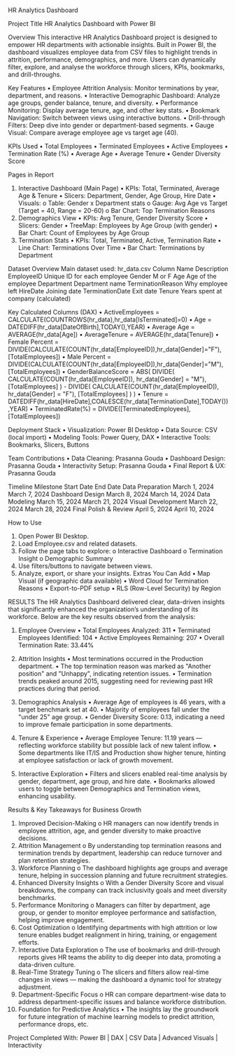 HR Analytics Dashboard

Project Title
HR Analytics Dashboard with Power BI


Overview
This interactive HR Analytics Dashboard project is designed to empower HR departments with actionable insights. Built in Power BI, the dashboard visualizes employee data from CSV files to highlight trends in attrition, performance, demographics, and more. Users can dynamically filter, explore, and analyse the workforce through slicers, KPIs, bookmarks, and drill-throughs.


Key Features
•	Employee Attrition Analysis: Monitor terminations by year, department, and reasons.
•	Interactive Demographic Dashboard: Analyze age groups, gender balance, tenure, and diversity.
•	Performance Monitoring: Display average tenure, age, and other key stats.
•	Bookmark Navigation: Switch between views using interactive buttons.
•	Drill-through Filters: Deep dive into gender or department-based segments.
•	Gauge Visual: Compare average employee age vs target age (40).


KPIs Used
•	Total Employees
•	Terminated Employees
•	Active Employees
•	Termination Rate (%)
•	Average Age
•	Average Tenure
•	Gender Diversity Score


Pages in Report
1. Interactive Dashboard (Main Page)
•	KPIs: Total, Terminated, Average Age & Tenure
•	Slicers: Department, Gender, Age Group, Hire Date
•	Visuals:
o	Table: Gender x Department stats
o	Gauge: Avg Age vs Target (Target = 40, Range = 20-60)
o	Bar Chart: Top Termination Reasons
2. Demographics View
•	KPIs: Avg Tenure, Gender Diversity Score
•	Slicers: Gender
•	TreeMap: Employees by Age Group (with gender)
•	Bar Chart: Count of Employees by Age Group
3. Termination Stats
•	KPIs: Total, Terminated, Active, Termination Rate
•	Line Chart: Terminations Over Time
•	Bar Chart: Terminations by Department

Dataset Overview
Main dataset used: hr_data.csv
Column Name	Description
EmployeeID	Unique ID for each employee
Gender	M or F
Age	Age of the employee
Department	Department name
TerminationReason	Why employee left
HireDate	Joining date
TerminationDate	Exit date
Tenure	Years spent at company (calculated)


Key Calculated Columns (DAX)
•	ActiveEmployees = CALCULATE(COUNTROWS(hr_data),hr_data[IsTerminated]=0)
•	Age = DATEDIFF(hr_data[DateOfBirth],TODAY(),YEAR)
•	Average Age = AVERAGE(hr_data[Age])
•	AverageTenure = AVERAGE(hr_data[Tenure])
•	Female Percent = DIVIDE(CALCULATE(COUNT(hr_data[EmployeeID]),hr_data[Gender]="F"),[TotalEmployees])
•	Male Percent = DIVIDE(CALCULATE(COUNT(hr_data[EmployeeID]),hr_data[Gender]="M"),[TotalEmployees])
•	GenderBalanceScore = 
ABS(
    DIVIDE(
        CALCULATE(COUNT(hr_data[EmployeeID]), hr_data[Gender] = "M"), 
        [TotalEmployees]
    ) - 
    DIVIDE(
        CALCULATE(COUNT(hr_data[EmployeeID]), hr_data[Gender] = "F"), 
        [TotalEmployees]
    )
)
•	Tenure = DATEDIFF(hr_data[HireDate],COALESCE(hr_data[TerminationDate],TODAY()),YEAR)
•	TerminatedRate(%) = DIVIDE([TerminatedEmployees],[TotalEmployees])


Deployment Stack
•	Visualization: Power BI Desktop
•	Data Source: CSV (local import)
•	Modeling Tools: Power Query, DAX
•	Interactive Tools: Bookmarks, Slicers, Buttons


Team Contributions 
•	Data Cleaning: Prasanna Gouda
•	Dashboard Design: Prasanna Gouda
•	Interactivity Setup: Prasanna Gouda
•	Final Report & UX: Prasanna Gouda


Timeline
Milestone	Start Date	End Date
Data Preparation	March 1, 2024	March 7, 2024
Dashboard Design	March 8, 2024	March 14, 2024
Data Modeling	March 15, 2024	March 21, 2024
Visual Development	March 22, 2024	March 28, 2024
Final Polish & Review	April 5, 2024	April 10, 2024

How to Use
1.	Open Power BI Desktop.
2.	Load Employee.csv and related datasets.
3.	Follow the page tabs to explore:
o	Interactive Dashboard
o	Termination Insight
o	Demographic Summary
4.	Use filters/buttons to navigate between views.
5.	Analyze, export, or share your insights.
Extras You Can Add
•	Map Visual (if geographic data available)
•	Word Cloud for Termination Reasons
•	Export-to-PDF setup
•	RLS (Row-Level Security) by Region

RESULTS
The HR Analytics Dashboard delivered clear, data-driven insights that significantly enhanced the organization’s understanding of its workforce. Below are the key results observed from the analysis:
 1. Employee Overview
•	Total Employees Analyzed: 311
•	Terminated Employees Identified: 104
•	Active Employees Remaining: 207
•	Overall Termination Rate: 33.44%

 2. Attrition Insights
•	Most terminations occurred in the Production department.
•	The top termination reason was marked as "Another position" and "Unhappy", indicating retention issues.
•	Termination trends peaked around 2015, suggesting need for reviewing past HR practices during that period.

 3. Demographics Analysis
•	Average Age of employees is 46 years, with a target benchmark set at 40.
•	Majority of employees fall under the "under 25" age group.
•	Gender Diversity Score: 0.13, indicating a need to improve female participation in some departments.

4. Tenure & Experience
•	Average Employee Tenure: 11.19 years — reflecting workforce stability but possible lack of new talent inflow.
•	Some departments like IT/IS and Production show higher tenure, hinting at employee satisfaction or lack of growth movement.

5. Interactive Exploration
•	Filters and slicers enabled real-time analysis by gender, department, age group, and hire date.
•	Bookmarks allowed users to toggle between Demographics and Termination views, enhancing usability.


Results & Key Takeaways for Business Growth
1.	Improved Decision-Making
o	HR managers can now identify trends in employee attrition, age, and gender diversity to make proactive decisions.
2.	Attrition Management
o	By understanding top termination reasons and termination trends by department, leadership can reduce turnover and plan retention strategies.
3.	Workforce Planning
o	The dashboard highlights age groups and average tenure, helping in succession planning and future recruitment strategies.
4.	Enhanced Diversity Insights
o	With a Gender Diversity Score and visual breakdowns, the company can track inclusivity goals and meet diversity benchmarks.
5.	Performance Monitoring
o	Managers can filter by department, age group, or gender to monitor employee performance and satisfaction, helping improve engagement.
6.	Cost Optimization
o	Identifying departments with high attrition or low tenure enables budget realignment in hiring, training, or engagement efforts.
7.	Interactive Data Exploration
o	The use of bookmarks and drill-through reports gives HR teams the ability to dig deeper into data, promoting a data-driven culture.
8.	Real-Time Strategy Tuning
o	The slicers and filters allow real-time changes in views — making the dashboard a dynamic tool for strategy adjustment.
9.	Department-Specific Focus
o	HR can compare department-wise data to address department-specific issues and balance workforce distribution.
10.	Foundation for Predictive Analytics
•	The insights lay the groundwork for future integration of machine learning models to predict attrition, performance drops, etc.


Project Completed With: Power BI | DAX | CSV Data | Advanced Visuals | Interactivity
